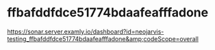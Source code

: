 # ffbafddfdce51774bdaafeafffadone
https://sonar.server.examly.io/dashboard?id=neojarvis-testing_ffbafddfdce51774bdaafeafffadone&amp;codeScope=overall
